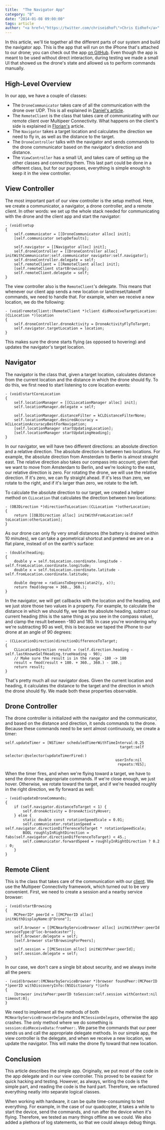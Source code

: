 ```yaml
---
title:  "The Navigator App"
category: "8"
date: "2014-01-08 09:00:00"
tags: article
author: "<a href=\"https://twitter.com/chriseidhof\">Chris Eidhof</a>"
---
```


In this article, we'll tie together all the different parts of our system and build the navigator app. This is the app that will run on the iPhone that's attached to our drone; you can check out the app [on GitHub](https://github.com/objcio/issue-8-quadcopter-navigator). Even though the app is meant to be used without direct interaction, during testing we made a small UI that showed us the drone's state and allowed us to perform commands manually.

## High-Level Overview

In our app, we have a couple of classes:

* The `DroneCommunicator` takes care of all the communication with the drone over UDP. This is all explained in [Daniel's article](/issue-8/communicating-with-the-quadcopter.html). 
* The `RemoteClient` is the class that takes care of communicating with our remote client over Multipeer Connectivity. What happens on the client's side is explained in [Florian's](/issue-8/the-quadcopter-client-app.html) article.
* The `Navigator` takes a target location and calculates the direction we need to fly in, as well as the distance to the target.
* The `DroneController` talks with the navigator and sends commands to the drone communicator based on the navigator's direction and distance.
* The `ViewController` has a small UI, and takes care of setting up the other classes and connecting them. This last part could be done in a different class, but for our purposes, everything is simple enough to keep it in the view controller.

## View Controller

The most important part of our view controller is the setup method. Here, we create a communicator, a navigator, a drone controller, and a remote client. In other words: we set up the whole stack needed for communicating with the drone and the client app and start the navigator:

    - (void)setup
    {
        self.communicator = [[DroneCommunicator alloc] init];
        [self.communicator setupDefaults];
    
        self.navigator = [[Navigator alloc] init];
        self.droneController = [[DroneController alloc] initWithCommunicator:self.communicator navigator:self.navigator];
        self.droneController.delegate = self;
        self.remoteClient = [[RemoteClient alloc] init];
        [self.remoteClient startBrowsing];
        self.remoteClient.delegate = self;
    }

The view controller also is the `RemoteClient`'s delegate. This means that whenever our client app sends a new location or land/reset/takeoff commands, we need to handle that. For example, when we receive a new location, we do the following:

    - (void)remoteClient:(RemoteClient *)client didReceiveTargetLocation:(CLLocation *)location
    {
        self.droneController.droneActivity = DroneActivityFlyToTarget;
        self.navigator.targetLocation = location;
    }

This makes sure the drone starts flying (as opposed to hovering) and updates the navigator's target location.

## Navigator

The navigator is the class that, given a target location, calculates distance from the current location and the distance in which the drone should fly. To do this, we first need to start listening to core location events:

    - (void)startCoreLocation
    {
        self.locationManager = [[CLLocationManager alloc] init];
        self.locationManager.delegate = self;
        
        self.locationManager.distanceFilter = kCLDistanceFilterNone;
        self.locationManager.desiredAccuracy = kCLLocationAccuracyBestForNavigation;
        [self.locationManager startUpdatingLocation];
        [self.locationManager startUpdatingHeading];
    }

In our navigator, we will have two different directions: an absolute direction and a relative direction. The absolute direction is between two locations. For example, the absolute direction from Amsterdam to Berlin is almost straight east. The relative direction also takes our compass into account; given that we want to move from Amsterdam to Berlin, and we're looking to the east, our relative direction is zero. For rotating the drone, we will use the relative direction. If it's zero, we can fly straight ahead. If it's less than zero, we rotate to the right, and if it's larger than zero, we rotate to the left.

To calculate the absolute direction to our target, we created a helper method on `CLLocation` that calculates the direction between two locations:

    - (OBJDirection *)directionToLocation:(CLLocation *)otherLocation;
    {
        return [[OBJDirection alloc] initWithFromLocation:self toLocation:otherLocation];
    }

As our drone can only fly very small distances (the battery is drained within 10 minutes), we can take a geometrical shortcut and pretend we are on a flat plane, instead of on the earth's surface:

    - (double)heading;
    {
        double y = self.toLocation.coordinate.longitude - self.fromLocation.coordinate.longitude;
        double x = self.toLocation.coordinate.latitude - self.fromLocation.coordinate.latitude;
        
        double degree = radiansToDegrees(atan2(y, x));
        return fmod(degree + 360., 360.);
    }

In the navigator, we will get callbacks with the location and the heading, and we just store those two values in a property. For example, to calculate the distance in which we should fly, we take the absolute heading, subtract our current heading (this is the same thing as you see in the compass value), and clamp the result between -180 and 180. In case you're wondering why we're subtracting 90 as well, this is because we taped the iPhone to our drone at an angle of 90 degrees:

    - (CLLocationDirection)directionDifferenceToTarget;
    {
        CLLocationDirection result = (self.direction.heading - self.lastKnownSelfHeading.trueHeading - 90);
        // Make sure the result is in the range -180 -> 180
        result = fmod(result + 180. + 360., 360.) - 180.;
        return result;
    }

That's pretty much all our navigator does. Given the current location and heading, it calculates the distance to the target and the direction in which the drone should fly. We made both these properties observable.

## Drone Controller

The drone controller is initialized with the navigator and the communicator, and based on the distance and direction, it sends commands to the drone. Because these commands need to be sent almost continuously, we create a timer:

    self.updateTimer = [NSTimer scheduledTimerWithTimeInterval:0.25
                                                        target:self
                                                      selector:@selector(updateTimerFired:)
                                                      userInfo:nil
                                                       repeats:YES];

When the timer fires, and when we're flying toward a target, we have to send the drone the appropriate commands. If we're close enough, we just hover. Otherwise, we rotate toward the target, and if we're headed roughly in the right direction, we fly forward as well:

    - (void)updateDroneCommands;
    {
        if (self.navigator.distanceToTarget < 1) {
            self.droneActivity = DroneActivityHover;
        } else {
            static double const rotationSpeedScale = 0.01;
            self.communicator.rotationSpeed = self.navigator.directionDifferenceToTarget * rotationSpeedScale;
            BOOL roughlyInRightDirection = fabs(self.navigator.directionDifferenceToTarget) < 45.;
            self.communicator.forwardSpeed = roughlyInRightDirection ? 0.2 : 0;
        }
    }

## Remote Client

This is the class that takes care of the communication with our [client](/issue-8/the-quadcopter-client-app.html). We use the Multipeer Connectivity framework, which turned out to be very convenient. First, we need to create a session and a nearby service browser:

    - (void)startBrowsing
    {
        MCPeerID* peerId = [[MCPeerID alloc] initWithDisplayName:@"Drone"];
    
        self.browser = [[MCNearbyServiceBrowser alloc] initWithPeer:peerId serviceType:@"loc-broadcaster"];
        self.browser.delegate = self;
        [self.browser startBrowsingForPeers];
    
        self.session = [[MCSession alloc] initWithPeer:peerId];
        self.session.delegate = self;
    }

In our case, we don't care a single bit about security, and we always invite all the peers:
    
    - (void)browser:(MCNearbyServiceBrowser *)browser foundPeer:(MCPeerID *)peerID withDiscoveryInfo:(NSDictionary *)info
    {
        [browser invitePeer:peerID toSession:self.session withContext:nil timeout:0];
    }

We need to implement all the methods of both `MCNearbyServiceBrowserDelegate` and `MCSessionDelegate`, otherwise the app crashes. The only method where we do something is `session:didReceiveData:fromPeer:`. We parse the commands that our peer sends us and call the appropriate delegate methods. In our simple app, the view controller is the delegate, and when we receive a new location, we update the navigator. This will make the drone fly toward that new location.

## Conclusion

This article describes the simple app. Originally, we put most of the code in the app delegate and in our view controller. This proved to be easiest for quick hacking and testing. However, as always, writing the code is the simple part, and reading the code is the hard part. Therefore, we refactored everything neatly into separate logical classes. 

When working with hardware, it can be quite time-consuming to test everything. For example, in the case of our quadcopter, it takes a while to start the device, send the commands, and run after the device when it's flying. Therefore, we tested as many things offline as we could. We also added a plethora of log statements, so that we could always debug things.
